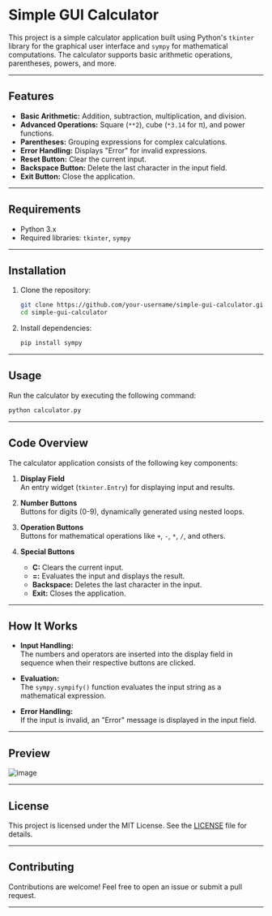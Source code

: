 # Simple GUI Calculator

This project is a simple calculator application built using Python's `tkinter` library for the graphical user interface and `sympy` for mathematical computations. The calculator supports basic arithmetic operations, parentheses, powers, and more.

---

## Features

- **Basic Arithmetic:** Addition, subtraction, multiplication, and division.
- **Advanced Operations:** Square (`**2`), cube (`*3.14` for π), and power functions.
- **Parentheses:** Grouping expressions for complex calculations.
- **Error Handling:** Displays "Error" for invalid expressions.
- **Reset Button:** Clear the current input.
- **Backspace Button:** Delete the last character in the input field.
- **Exit Button:** Close the application.

---

## Requirements

- Python 3.x
- Required libraries: `tkinter`, `sympy`

---

## Installation

1. Clone the repository:
   ```bash
   git clone https://github.com/your-username/simple-gui-calculator.git
   cd simple-gui-calculator
   ```

2. Install dependencies:
   ```bash
   pip install sympy
   ```

---

## Usage

Run the calculator by executing the following command:
```bash
python calculator.py
```

---

## Code Overview

The calculator application consists of the following key components:

1. **Display Field**  
   An entry widget (`tkinter.Entry`) for displaying input and results.

2. **Number Buttons**  
   Buttons for digits (0-9), dynamically generated using nested loops.

3. **Operation Buttons**  
   Buttons for mathematical operations like `+`, `-`, `*`, `/`, and others.

4. **Special Buttons**
   - **C:** Clears the current input.
   - **=:** Evaluates the input and displays the result.
   - **Backspace:** Deletes the last character in the input.
   - **Exit:** Closes the application.

---

## How It Works

- **Input Handling:**  
  The numbers and operators are inserted into the display field in sequence when their respective buttons are clicked.

- **Evaluation:**  
  The `sympy.sympify()` function evaluates the input string as a mathematical expression.

- **Error Handling:**  
  If the input is invalid, an "Error" message is displayed in the input field.

---

## Preview

![image](https://github.com/user-attachments/assets/6d097f9a-b174-4de6-bba9-315848fea834)


---

## License

This project is licensed under the MIT License. See the [LICENSE](LICENSE) file for details.

---

## Contributing

Contributions are welcome! Feel free to open an issue or submit a pull request.

---

